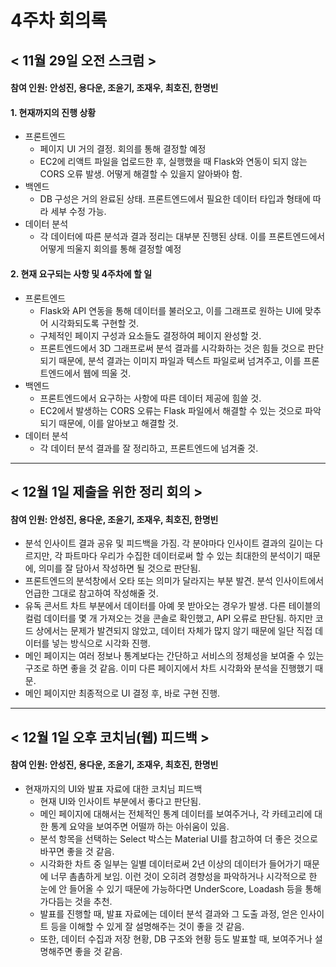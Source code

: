 4주차 회의록
=============

< 11월 29일 오전 스크럼 >
-------------
#### 참여 인원: 안성진, 용다운, 조윤기, 조재우, 최호진, 한명빈

#### 1. 현재까지의 진행 상황
- 프론트엔드
  - 페이지 UI 거의 결정. 회의를 통해 결정할 예정
  - EC2에 리액트 파일을 업로드한 후, 실행했을 때 Flask와 연동이 되지 않는 CORS 오류 발생. 어떻게 해결할 수 있을지 알아봐야 함.
- 백엔드
  - DB 구성은 거의 완료된 상태. 프론트엔드에서 필요한 데이터 타입과 형태에 따라 세부 수정 가능.
- 데이터 분석
  - 각 데이터에 따른 분석과 결과 정리는 대부분 진행된 상태. 이를 프론트엔드에서 어떻게 띄울지 회의를 통해 결정할 예정

#### 2. 현재 요구되는 사항 및 4주차에 할 일
- 프론트엔드
  - Flask와 API 연동을 통해 데이터를 불러오고, 이를 그래프로 원하는 UI에 맞추어 시각화되도록 구현할 것.
  - 구체적인 페이지 구성과 요소들도 결정하여 페이지 완성할 것.
  - 프론트엔드에서 3D 그래프로써 분석 결과를 시각화하는 것은 힘들 것으로 판단되기 때문에, 분석 결과는 이미지 파일과 텍스트 파일로써 넘겨주고, 이를 프론트엔드에서 웹에 띄울 것.
- 백엔드
  - 프론트엔드에서 요구하는 사항에 따른 데이터 제공에 힘쓸 것.
  - EC2에서 발생하는 CORS 오류는 Flask 파일에서 해결할 수 있는 것으로 파악되기 때문에, 이를 알아보고 해결할 것.
- 데이터 분석
  - 각 데이터 분석 결과를 잘 정리하고, 프론트엔드에 넘겨줄 것.


***
< 12월 1일 제출을 위한 정리 회의 >
-------------
#### 참여 인원: 안성진, 용다운, 조윤기, 조재우, 최호진, 한명빈

- 분석 인사이트 결과 공유 및 피드백을 가짐. 각 분야마다 인사이트 결과의 길이는 다르지만, 각 파트마다 우리가 수집한 데이터로써 할 수 있는 최대한의 분석이기 때문에, 의미를 잘 담아서 작성하면 될 것으로 판단됨.
- 프론트엔드의 분석창에서 오타 또는 의미가 달라지는 부분 발견. 분석 인사이트에서 언급한 그대로 참고하여 작성해줄 것.
- 유독 콘서트 차트 부분에서 데이터를 아예 못 받아오는 경우가 발생. 다른 테이블의 컬럼 데이터를 몇 개 가져오는 것을 콘솔로 확인했고, API 오류로 판단됨. 하지만 코드 상에서는 문제가 발견되지 않았고, 데이터 자체가 많지 않기 때문에 일단 직접 데이터를 넣는 방식으로 시각화 진행.
- 메인 페이지는 여러 정보나 통계보다는 간단하고 서비스의 정체성을 보여줄 수 있는 구조로 하면 좋을 것 같음. 이미 다른 페이지에서 차트 시각화와 분석을 진행했기 때문.
- 메인 페이지만 최종적으로 UI 결정 후, 바로 구현 진행.


***
< 12월 1일 오후 코치님(웹) 피드백 >
-------------
#### 참여 인원: 안성진, 용다운, 조윤기, 조재우, 최호진, 한명빈

- 현재까지의 UI와 발표 자료에 대한 코치님 피드백
  - 현재 UI와 인사이트 부분에서 좋다고 판단됨.
  - 메인 페이지에 대해서는 전체적인 통계 데이터를 보여주거나, 각 카테고리에 대한 통계 요약을 보여주면 어떨까 하는 아쉬움이 있음.
  - 분석 항목을 선택하는 Select 박스는 Material UI를 참고하여 더 좋은 것으로 바꾸면 좋을 것 같음.
  - 시각화한 차트 중 일부는 일별 데이터로써 2년 이상의 데이터가 들어가기 때문에 너무 촘촘하게 보임. 이런 것이 오히려 경향성을 파악하거나 시각적으로 한 눈에 안 들어올 수 있기 때문에 가능하다면 UnderScore, Loadash 등을 통해 가다듬는 것을 추천.
  - 발표를 진행할 때, 발표 자료에는 데이터 분석 결과와 그 도출 과정, 얻은 인사이트 등을 이해할 수 있게 잘 설명해주는 것이 좋을 것 같음.
  - 또한, 데이터 수집과 저장 현황, DB 구조와 현황 등도 발표할 때, 보여주거나 설명해주면 좋을 것 같음.







